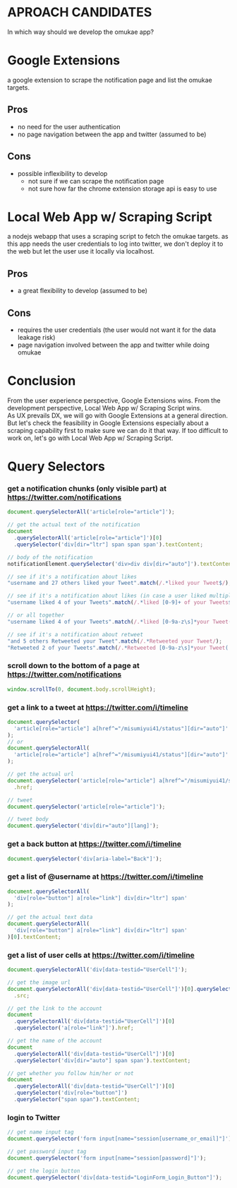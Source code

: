 # APROACH CANDIDATES

In which way should we develop the omukae app?

# Google Extensions

a google extension to scrape the notification page and list the omukae targets.

## Pros

- no need for the user authentication
- no page navigation between the app and twitter (assumed to be)

## Cons

- possible inflexibility to develop
  - not sure if we can scrape the notification page
  - not sure how far the chrome extension storage api is easy to use

# Local Web App w/ Scraping Script

a nodejs webapp that uses a scraping script to fetch the omukae targets. as this app needs the user credentials to log into twitter, we don't deploy it to the web but let the user use it locally via localhost.

## Pros

- a great flexibility to develop (assumed to be)

## Cons

- requires the user credentials (the user would not want it for the data leakage risk)
- page navigation involved between the app and twitter while doing omukae

# Conclusion

From the user experience perspective, Google Extensions wins. From the development perspective, Local Web App w/ Scraping Script wins.<br>
As UX prevails DX, we will go with Google Extensions at a general direction. <br>
But let's check the feasibility in Google Extensions especially about a scraping capability first to make sure we can do it that way. If too difficult to work on, let's go with Local Web App w/ Scraping Script.

# Query Selectors

### get a notification chunks (only visible part) at https://twitter.com/notifications

```javascript
document.querySelectorAll('article[role="article"]');

// get the actual text of the notification
document
  .querySelectorAll('article[role="article"]')[0]
  .querySelector('div[dir="ltr"] span span span').textContent;

// body of the notification
notificationElement.querySelector('div>div div[dir="auto"]').textContent;

// see if it's a notification about likes
"username and 27 others liked your Tweet".match(/.*liked your Tweet$/);

// see if it's a notification about likes (in case a user liked multiple tweets)
"username liked 4 of your Tweets".match(/.*liked [0-9]+ of your Tweets$/);

// or all together
"username liked 4 of your Tweets".match(/.*liked [0-9a-z\s]*your Tweet(|s)$/);

// see if it's a notification about retweet
"and 5 others Retweeted your Tweet".match(/.*Retweeted your Tweet/);
"Retweeted 2 of your Tweets".match(/.*Retweeted [0-9a-z\s]*your Tweet(|s)$/); // all together
```

### scroll down to the bottom of a page at https://twitter.com/notifications

```javascript
window.scrollTo(0, document.body.scrollHeight);
```

### get a link to a tweet at https://twitter.com/i/timeline

```javascript
document.querySelector(
  'article[role="article"] a[href^="/misumiyui41/status"][dir="auto"]'
);
// or
document.querySelectorAll(
  'article[role="article"] a[href^="/misumiyui41/status"][dir="auto"]'
);

// get the actual url
document.querySelector('article[role="article"] a[href^="/misumiyui41/status"]')
  .href;

// tweet
document.querySelector('article[role="article"]');

// tweet body
document.querySelector('div[dir="auto"][lang]');
```

### get a back button at https://twitter.com/i/timeline

```javascript
document.querySelector('div[aria-label="Back"]');
```

### get a list of @username at https://twitter.com/i/timeline

```javascript
document.querySelectorAll(
  'div[role="button"] a[role="link"] div[dir="ltr"] span'
);

// get the actual text data
document.querySelectorAll(
  'div[role="button"] a[role="link"] div[dir="ltr"] span'
)[0].textContent;
```

### get a list of user cells at https://twitter.com/i/timeline

```javascript
document.querySelectorAll('div[data-testid="UserCell"]');

// get the image url
document.querySelectorAll('div[data-testid="UserCell"]')[0].querySelector("img")
  .src;

// get the link to the account
document
  .querySelectorAll('div[data-testid="UserCell"]')[0]
  .querySelector('a[role="link"]').href;

// get the name of the account
document
  .querySelectorAll('div[data-testid="UserCell"]')[0]
  .querySelector('div[dir="auto"] span span').textContent;

// get whether you follow him/her or not
document
  .querySelectorAll('div[data-testid="UserCell"]')[0]
  .querySelector('div[role="button"]')
  .querySelector("span span").textContent;
```

### login to Twitter

```javascript
// get name input tag
document.querySelector('form input[name="session[username_or_email]"]'); //.value to get the actual value

// get password input tag
document.querySelector('form input[name="session[password]"]');

// get the login button
document.querySelector('div[data-testid="LoginForm_Login_Button"]');
```
